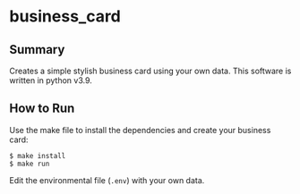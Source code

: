 
# business_card

## Summary

Creates a simple stylish business card using your own data. This software is written in python v3.9.

## How to Run

Use the make file to install the dependencies and create your business card:

    $ make install  
    $ make run  

Edit the environmental file (`.env`) with your own data.


